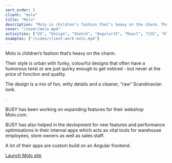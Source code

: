 ```yaml
---
sort_order: 5
client: "molo"
title: "Molo"
description: "Molo is children’s fashion that’s heavy on the charm. The design is a mix of fun, witty details and a cleaner, “raw” Scandinavian look."
cover: "/cover/molo.mp4"
activities: ["UX", "Design", "Sketch", "AngularJS", "React", "CSS", "HTML"]
examples: ["/video/client-work-molo.mp4"]
---
```


Molo is children’s fashion that’s heavy on the charm.

Their style is urban with funky, colourful designs that often have a humorous twist or are just quirky enough to get noticed - but never at the price of function and quality.

The design is a mix of fun, witty details and a cleaner, “raw” Scandinavian look.

&middot;

BUSY has been working on expanding features for their webshop Molo.com.

BUSY has also helped in the devlopment for new features and performance optimisations in their internal apps which acts as vital tools for warehouse employees, store owners as well as sales staff.

A lot of their apps are custom build on an Angular frontend.

<a href="https://molo.com" target="_blank">Launch Molo site</a>
